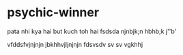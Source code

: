 # psychic-winner
pata nhi kya hai but kuch toh hai
fsdsda
njnbjk;n
 hbhb;k
 j''b'
 
 
  vfddsfvjnjnjn
 jbkhhvjljnjnjn
 fdsvsdv sv sv
vgkhhj
